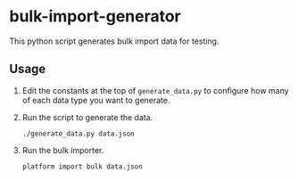 bulk-import-generator
=====================

This python script generates bulk import data for testing.

Usage
-----

1. Edit the constants at the top of `generate_data.py` to configure how many of each data type 
you want to generate.

2. Run the script to generate the data.
    ```
    ./generate_data.py data.json
    ```

3. Run the bulk importer.
    ```
    platform import bulk data.json
    ```

